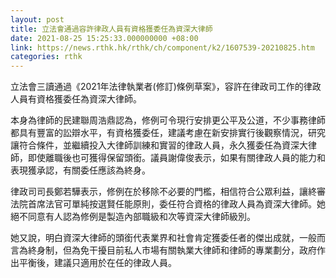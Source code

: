 ```yaml
---
layout: post
title: 立法會通過容許律政人員有資格獲委任為資深大律師
date: 2021-08-25 15:25:33.000000000 +08:00
link: https://news.rthk.hk/rthk/ch/component/k2/1607539-20210825.htm
categories: rthk
---
```


立法會三讀通過《2021年法律執業者(修訂)條例草案》，容許在律政司工作的律政人員有資格獲委任為資深大律師。

本身為律師的民建聯周浩鼎認為，修例可令現行安排更公平及公道，不少事務律師都具有豐富的訟辯水平，有資格獲委任，建議考慮在新安排實行後觀察情況，研究讓符合條件，並繼續投入大律師訓練和實習的律政人員，永久獲委任為資深大律師，即使離職後也可獲得保留頭銜。議員謝偉俊表示，如果有關律政人員的能力和表現獲承認，有關委任應該為終身。

律政司司長鄭若驊表示，修例在於移除不必要的門檻，相信符合公眾利益，讓終審法院首席法官可單純按選賢任能原則，委任符合資格的律政人員為資深大律師。她絕不同意有人認為修例是製造內部職級和次等資深大律師級別。 
 
她又說，明白資深大律師的頭銜代表業界和社會肯定獲委任者的傑出成就，一般而言為終身制，但為免干擾目前私人市場有關執業大律師和律師的專業劃分，政府作出平衡後，建議只適用於在任的律政人員。

